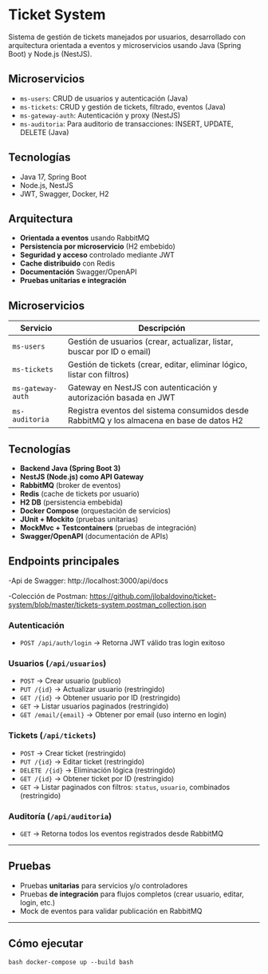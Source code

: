 # Ticket System

Sistema de gestión de tickets manejados por usuarios, desarrollado con arquitectura orientada a eventos y microservicios usando Java (Spring Boot) y Node.js (NestJS).


## Microservicios

- `ms-users`: CRUD de usuarios y autenticación (Java)
- `ms-tickets`: CRUD y gestión de tickets, filtrado, eventos (Java)
- `ms-gateway-auth`: Autenticación y proxy (NestJS)
- `ms-auditoria`: Para auditorio de transacciones: INSERT, UPDATE, DELETE (Java)


## Tecnologías

- Java 17, Spring Boot
- Node.js, NestJS
- JWT, Swagger, Docker, H2


## Arquitectura

- **Orientada a eventos** usando RabbitMQ
- **Persistencia por microservicio** (H2 embebido)
- **Seguridad y acceso** controlado mediante JWT
- **Cache distribuido** con Redis
- **Documentación** Swagger/OpenAPI
- **Pruebas unitarias e integración**


## Microservicios

| Servicio | Descripción |
|----------|-------------|
| `ms-users` | Gestión de usuarios (crear, actualizar, listar, buscar por ID o email) |
| `ms-tickets` | Gestión de tickets (crear, editar, eliminar lógico, listar con filtros) |
| `ms-gateway-auth` | Gateway en NestJS con autenticación y autorización basada en JWT |
| `ms-auditoria` | Registra eventos del sistema consumidos desde RabbitMQ y los almacena en base de datos H2 |


## Tecnologías

- **Backend Java (Spring Boot 3)**
- **NestJS (Node.js) como API Gateway**
- **RabbitMQ** (broker de eventos)
- **Redis** (cache de tickets por usuario)
- **H2 DB** (persistencia embebida)
- **Docker Compose** (orquestación de servicios)
- **JUnit + Mockito** (pruebas unitarias)
- **MockMvc + Testcontainers** (pruebas de integración)
- **Swagger/OpenAPI** (documentación de APIs)


## Endpoints principales

-Api de Swagger: http://localhost:3000/api/docs

-Colección de Postman: https://github.com/jlobaldovino/ticket-system/blob/master/tickets-system.postman_collection.json


### Autenticación
- `POST /api/auth/login` → Retorna JWT válido tras login exitoso

### Usuarios (`/api/usuarios`)
- `POST` → Crear usuario (publico)
- `PUT /{id}` → Actualizar usuario (restringido)
- `GET /{id}` → Obtener usuario por ID (restringido)
- `GET` → Listar usuarios paginados (restringido)
- `GET /email/{email}` → Obtener por email (uso interno en login) 

### Tickets (`/api/tickets`)
- `POST` → Crear ticket (restringido)
- `PUT /{id}` → Editar ticket (restringido)
- `DELETE /{id}` → Eliminación lógica (restringido)
- `GET /{id}` → Obtener ticket por ID (restringido)
- `GET` → Listar paginados con filtros: `status`, `usuario`, combinados (restringido)

### Auditoría (`/api/auditoria`)
- `GET` → Retorna todos los eventos registrados desde RabbitMQ

---

## Pruebas

- Pruebas **unitarias** para servicios y/o controladores
- Pruebas **de integración** para flujos completos (crear usuario, editar, login, etc.)
- Mock de eventos para validar publicación en RabbitMQ

---
## Cómo ejecutar

```bash docker-compose up --build bash```
